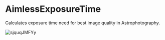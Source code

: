 # AimlessExposureTime
Calculates exposure time need for best image quality in Astrophotography.

![sjquqJMFYy](https://user-images.githubusercontent.com/987794/209058652-ec40e353-36ea-47e4-960d-d9ce6444e3f4.gif)
